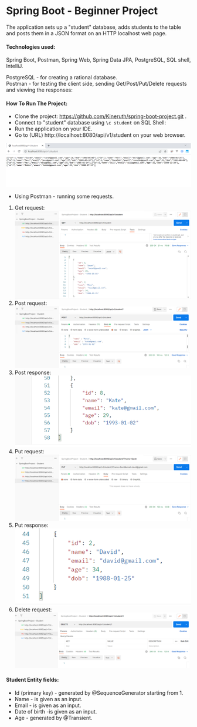 # Spring Boot - Beginner Project

The application sets up a "student" database, adds students to the table and posts them in a JSON format on an HTTP localhost web page.    

#### **Technologies used:**  
Spring Boot, Postman, Spring Web, Spring Data JPA, PostgreSQL, SQL shell, IntelliJ.  

PostgreSQL - for creating a rational database.  
Postman - for testing the client side, sending Get/Post/Put/Delete requests and viewing the responses: 


#### **How To Run The Project:**  
* Clone the project: https://github.com/Kineruth/spring-boot-project.git .  
* Connect to "student" database using ```\c student``` on SQL Shell:   
* Run the application on your IDE.  
* Go to (URL) http://localhost:8080/api/v1/student on your web browser.  

![localhost](https://github.com/Kineruth/spring-boot-project/blob/master/springboot-project/src/main/resources/pictures/web.PNG)   
* Using Postman - running some requests.  
1. Get request:  
![Get req](https://github.com/Kineruth/spring-boot-project/blob/master/springboot-project/src/main/resources/pictures/get.PNG)  
2. Post request:  
![Post req](https://github.com/Kineruth/spring-boot-project/blob/master/springboot-project/src/main/resources/pictures/post.PNG)  
3. Post response:  
![Post res](https://github.com/Kineruth/spring-boot-project/blob/master/springboot-project/src/main/resources/pictures/post2.PNG)  
4. Put request:  
![Put req](https://github.com/Kineruth/spring-boot-project/blob/master/springboot-project/src/main/resources/pictures/put.PNG)  
5. Put response:  
![Put res](https://github.com/Kineruth/spring-boot-project/blob/master/springboot-project/src/main/resources/pictures/put2.PNG)  
6. Delete request:  
![Delete req](https://github.com/Kineruth/spring-boot-project/blob/master/springboot-project/src/main/resources/pictures/delete.PNG)   




#### **Student Entity fields:**
* Id (primary key) - generated by @SequenceGenerator starting from 1.  
* Name - is given as an input.  
* Email - is given as an input. 
* Date of birth -is given as an input.  
* Age - generated by @Transient.






